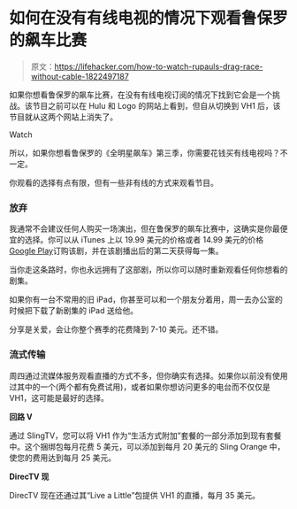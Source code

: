 # 如何在没有有线电视的情况下观看鲁保罗的飙车比赛

> 原文：<https://lifehacker.com/how-to-watch-rupauls-drag-race-without-cable-1822497187>

如果你想看鲁保罗的飙车比赛，在没有有线电视订阅的情况下找到它会是一个挑战。该节目之前可以在 Hulu 和 Logo 的网站上看到，但自从切换到 VH1 后，该节目就从这两个网站上消失了。

Watch

所以，如果你想看鲁保罗的《全明星飙车》第三季，你需要花钱买有线电视吗？不一定。

你观看的选择有点有限，但有一些非有线的方式来观看节目。

### 放弃

我通常不会建议任何人购买一场演出，但在鲁保罗的飙车比赛中，这确实是你最便宜的选择。你可以从 iTunes 上以 19.99 美元的价格或者 14.99 美元的价格[Google Play](https://play.google.com/store/tv/show/RuPaul_s_Drag_Race_All_Stars?id=0lkT01uISG0&hl=en)订购该剧，并在该剧播出后的第二天获得每一集。

当你走这条路时，你也永远拥有了这部剧，所以你可以随时重新观看任何你想看的剧集。

如果你有一台不常用的旧 iPad，你甚至可以和一个朋友分着用，周一去办公室的时候把下载了新剧集的 iPad 送给他。

分享是关爱，会让你整个赛季的花费降到 7-10 美元。还不错。

### 流式传输

周四通过流媒体服务观看直播的方式不多，但你确实有选择。如果你以前没有使用过其中的一个(两个都有免费试用)，或者如果你想访问更多的电台而不仅仅是 VH1，这可能是最好的选择。

**回路 V**

通过 SlingTV，您可以将 VH1 作为“生活方式附加”套餐的一部分添加到现有套餐中。这个捆绑包每月花费 5 美元，可以添加到每月 20 美元的 Sling Orange 中，使您的费用达到每月 25 美元。

**DirecTV 现**

DirecTV 现在还通过其“Live a Little”包提供 VH1 的直播，每月 35 美元。